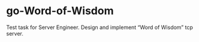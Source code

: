 # go-Word-of-Wisdom
Test task for Server Engineer. Design and implement “Word of Wisdom” tcp server.
